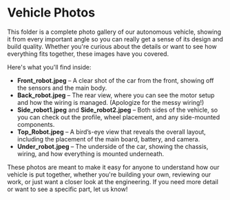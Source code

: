 Vehicle Photos
====

This folder is a complete photo gallery of our autonomous vehicle, showing it from every important angle so you can really get a sense of its design and build quality. Whether you're curious about the details or want to see how everything fits together, these images have you covered.

Here's what you'll find inside:

- **Front_robot.jpeg** – A clear shot of the car from the front, showing off the sensors and the main body.
- **Back_robot.jpeg** – The rear view, where you can see the motor setup and how the wiring is managed. (Apologize for the messy wiring!)
- **Side_robot1.jpeg** and **Side_robot2.jpeg** – Both sides of the vehicle, so you can check out the profile, wheel placement, and any side-mounted components.
- **Top_Robot.jpeg** – A bird’s-eye view that reveals the overall layout, including the placement of the main board, battery, and camera.
- **Under_robot.jpeg** – The underside of the car, showing the chassis, wiring, and how everything is mounted underneath.

These photos are meant to make it easy for anyone to understand how our vehicle is put together, whether you're building your own, reviewing our work, or just want a closer look at the engineering. If you need more detail or want to see a specific part, let us know!